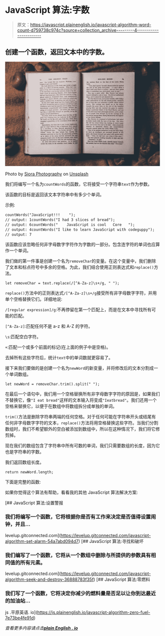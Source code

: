 # JavaScript 算法:字数

> 原文：<https://javascript.plainenglish.io/javascript-algorithm-word-count-d759738c974c?source=collection_archive---------4----------------------->

## 创建一个函数，返回文本中的字数。

![](img/e0132801eee04b2fe2c4aef4bec853e5.png)

Photo by [Siora Photography](https://unsplash.com/@siora18?utm_source=medium&utm_medium=referral) on [Unsplash](https://unsplash.com?utm_source=medium&utm_medium=referral)

我们将编写一个名为`countWords`的函数，它将接受一个字符串`text`作为参数。

该函数的目标是返回该文本字符串中有多少个单词。

示例:

```
countWords("JavaScript!!!    ");
// output: 1countWords("I had 3 slices of bread");
// output: 6countWords("    JavaScript is cool   Core   ");
// output: 4countWords("I like to learn JavaScript with codeguppy");
// output: 7
```

该函数应该忽略任何非字母数字字符作为字数的一部分。包含连字符的单词也应算作一个单词。

我们做的第一件事是创建一个名为`removeChar`的变量。在这个变量中，我们删除了文本和标点符号中多余的空格。为此，我们结合使用正则表达式和`replace()`方法。

```
let removeChar = text.replace(/[^A-Za-z]\s+/g, " ");
```

`replace()`方法中的正则表达式`/[^A-Za-z]\s+/g`接受所有非字母数字字符，并用单个空格替换它们。详细地说:

`/[regular expression]/g`:不再停留在第一个匹配上，而是在文本中寻找所有可能的匹配。

`[^A-Za-z]`:匹配任何不是 a-z 和 A-Z 的字符。

`\s`:匹配空白字符。

`+`:匹配一个或多个前面的标记(在上面的例子中是空格)。

去掉所有这些字符后，统计`text`中的单词数就更容易了。

接下来我们要做的是创建一个名为`newWord`的新变量，并将修改后的文本分割成一个单词数组。

```
let newWord = removeChar.trim().split(" ");
```

在最后一个语句中，我们用一个空格替换所有非字母数字字符的原因是，如果我们不替换它，像`"I eat bread"`这样的文本输入将变成`"Ieatbread"`。我们还用一个空格来替换它，以便于在数组中将数组拆分成单独的单词。

`trim()`方法是删除字符串两端的任何空格。对于任何可能在字符串开头或结尾有任何非字母数字字符的文本，`replace()`方法将用空格替换这些字符。当我们分割数组时，我们不希望额外的空白被添加到数组中，所以在这种情况下，我们将它修剪掉。

现在我们的数组包含了字符串中所有可数的单词，我们只需要数组的长度，因为它也是字符串的字数。

我们返回数组长度。

```
return newWord.length;
```

下面是完整的函数:

如果你觉得这个算法有帮助，看看我的其他 JavaScript 算法解决方案:

[](https://levelup.gitconnected.com/javascript-algorithm-set-alarm-54a7abd094d7) [## JavaScript 算法:设置警报

### 我们将编写一个函数，它将根据你是否有工作来决定是否值得设置闹钟，并且…

levelup.gitconnected.com](https://levelup.gitconnected.com/javascript-algorithm-set-alarm-54a7abd094d7) [](https://levelup.gitconnected.com/javascript-algorithm-seek-and-destroy-36888783f35f) [## JavaScript 算法:寻找和破坏

### 我们编写了一个函数，它将从一个数组中删除与所提供的参数具有相同值的所有元素。

levelup.gitconnected.com](https://levelup.gitconnected.com/javascript-algorithm-seek-and-destroy-36888783f35f) [](https://js.plainenglish.io/javascript-algorithm-zero-fuel-7e73be4fe91d) [## JavaScript 算法:零燃料

### 我们写了一个函数，它将决定你减少的燃料量是否足以让你到达最近的加油站…

js .平原英语. io](https://js.plainenglish.io/javascript-algorithm-zero-fuel-7e73be4fe91d) 

*查看更多内容请点击*[***plain English . io***](https://plainenglish.io/)